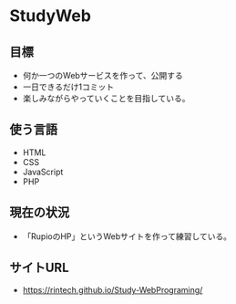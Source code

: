 # StudyWeb
## 目標
- 何か一つのWebサービスを作って、公開する
- 一日できるだけ1コミット
- 楽しみながらやっていくことを目指している。

## 使う言語
- HTML
- CSS
- JavaScript
- PHP

## 現在の状況
- 「RupioのHP」というWebサイトを作って練習している。

## サイトURL
- https://rintech.github.io/Study-WebPrograming/
